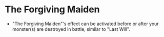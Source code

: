 # The Forgiving Maiden

*   "The Forgiving Maiden"'s effect can be activated before or after your monster(s) are destroyed in battle, similar to "Last Will".
